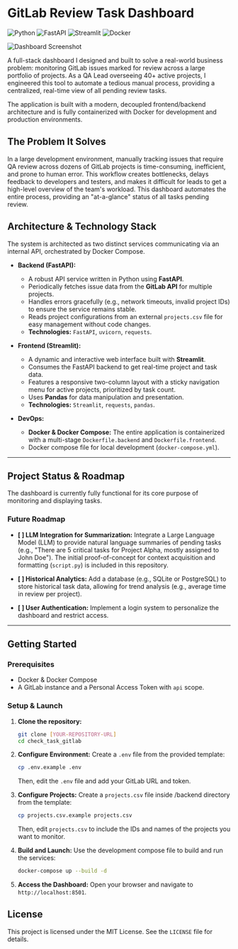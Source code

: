 # GitLab Review Task Dashboard

![Python](https://img.shields.io/badge/Python-3.11-blue.svg) ![FastAPI](https://img.shields.io/badge/FastAPI-0.103-green.svg) ![Streamlit](https://img.shields.io/badge/Streamlit-1.33-ff4b4b.svg) ![Docker](https://img.shields.io/badge/Docker-Compose-blue.svg)

![Dashboard Screenshot](URL_TO_YOUR_SCREENSHOT.png)

A full-stack dashboard I designed and built to solve a real-world business problem: monitoring GitLab issues marked for review across a large portfolio of projects. As a QA Lead overseeing 40+ active projects, I engineered this tool to automate a tedious manual process, providing a centralized, real-time view of all pending review tasks.

The application is built with a modern, decoupled frontend/backend architecture and is fully containerized with Docker for development and production environments.

## The Problem It Solves

In a large development environment, manually tracking issues that require QA review across dozens of GitLab projects is time-consuming, inefficient, and prone to human error. This workflow creates bottlenecks, delays feedback to developers and testers, and makes it difficult for leads to get a high-level overview of the team's workload. This dashboard automates the entire process, providing an "at-a-glance" status of all tasks pending review.

## Architecture & Technology Stack

The system is architected as two distinct services communicating via an internal API, orchestrated by Docker Compose.

* **Backend (FastAPI):**
  * A robust API service written in Python using **FastAPI**.
  * Periodically fetches issue data from the **GitLab API** for multiple projects.
  * Handles errors gracefully (e.g., network timeouts, invalid project IDs) to ensure the service remains stable.
  * Reads project configurations from an external `projects.csv` file for easy management without code changes.
  * **Technologies:** `FastAPI`, `uvicorn`, `requests`.

* **Frontend (Streamlit):**
  * A dynamic and interactive web interface built with **Streamlit**.
  * Consumes the FastAPI backend to get real-time project and task data.
  * Features a responsive two-column layout with a sticky navigation menu for active projects, prioritized by task count.
  * Uses **Pandas** for data manipulation and presentation.
  * **Technologies:** `Streamlit`, `requests`, `pandas`.

* **DevOps:**
  * **Docker & Docker Compose:** The entire application is containerized with a multi-stage `Dockerfile.backend` and `Dockerfile.frontend`.
  * Docker compose file for local development (`docker-compose.yml`).

---

## Project Status & Roadmap

The dashboard is currently fully functional for its core purpose of monitoring and displaying tasks.

### Future Roadmap

* **[ ] LLM Integration for Summarization:** Integrate a Large Language Model (LLM) to provide natural language summaries of pending tasks (e.g., "There are 5 critical tasks for Project Alpha, mostly assigned to John Doe"). The initial proof-of-concept for context acquisition and formatting (`script.py`) is included in this repository.

* **[ ] Historical Analytics:** Add a database (e.g., SQLite or PostgreSQL) to store historical task data, allowing for trend analysis (e.g., average time in review per project).
* **[ ] User Authentication:** Implement a login system to personalize the dashboard and restrict access.

---

## Getting Started

### Prerequisites

* Docker & Docker Compose
* A GitLab instance and a Personal Access Token with `api` scope.

### Setup & Launch

1. **Clone the repository:**

    ```bash
    git clone [YOUR-REPOSITORY-URL]
    cd check_task_gitlab
    ```

2. **Configure Environment:**
    Create a `.env` file from the provided template:

    ```bash
    cp .env.example .env
    ```

    Then, edit the `.env` file and add your GitLab URL and token.

3. **Configure Projects:**
    Create a `projects.csv` file inside /backend directory from the template:

    ```bash
    cp projects.csv.example projects.csv
    ```

    Then, edit `projects.csv` to include the IDs and names of the projects you want to monitor.

4. **Build and Launch:**
    Use the development compose file to build and run the services:

    ```bash
    docker-compose up --build -d
    ```

5. **Access the Dashboard:**
    Open your browser and navigate to `http://localhost:8501`.

## License

This project is licensed under the MIT License. See the `LICENSE` file for details.
